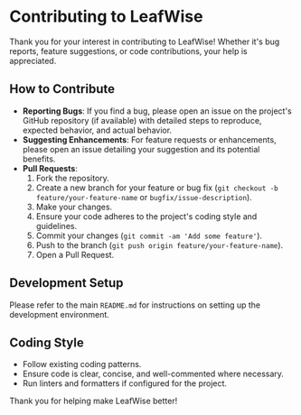 
# Contributing to LeafWise

Thank you for your interest in contributing to LeafWise! Whether it's bug reports, feature suggestions, or code contributions, your help is appreciated.

## How to Contribute

*   **Reporting Bugs**: If you find a bug, please open an issue on the project's GitHub repository (if available) with detailed steps to reproduce, expected behavior, and actual behavior.
*   **Suggesting Enhancements**: For feature requests or enhancements, please open an issue detailing your suggestion and its potential benefits.
*   **Pull Requests**:
    1.  Fork the repository.
    2.  Create a new branch for your feature or bug fix (`git checkout -b feature/your-feature-name` or `bugfix/issue-description`).
    3.  Make your changes.
    4.  Ensure your code adheres to the project's coding style and guidelines.
    5.  Commit your changes (`git commit -am 'Add some feature'`).
    6.  Push to the branch (`git push origin feature/your-feature-name`).
    7.  Open a Pull Request.

## Development Setup

Please refer to the main `README.md` for instructions on setting up the development environment.

## Coding Style

*   Follow existing coding patterns.
*   Ensure code is clear, concise, and well-commented where necessary.
*   Run linters and formatters if configured for the project.

Thank you for helping make LeafWise better!
